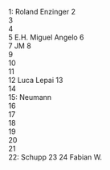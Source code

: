 1: Roland Enzinger
2  
3  
4  
5  E.H. Miguel Angelo
6  
7  JM
8  
9  
10  
11  
12  Luca Lepai
13  
14  
15: Neumann\
16  
17    
18  
19  
20  
21  
22: Schupp 
23
24 Fabian W.
